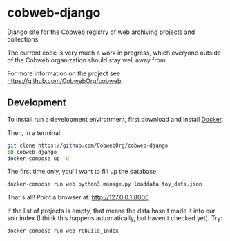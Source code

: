 # cobweb-django
Django site for the Cobweb registry of web archiving projects and collections.

The current code is very much a work in progress, which everyone outside of the Cobweb organization should stay well away from.

For more information on the project see https://github.com/CobwebOrg/cobweb.

## Development

To install run a development environment, first download and install [Docker](https://store.docker.com/search?type=edition&offering=community).

Then, in a terminal:
```bash
git clone https://github.com/CobwebOrg/cobweb-django
cd cobweb-django
docker-compose up -d
```

The first time only, you'll want to fill up the database:
```bash
docker-compose run web python3 manage.py loaddata toy_data.json
```

That's all! Point a browser at: http://127.0.0.1:8000

If the list of projects is empty, that means the data hasn't made it into our solr index (I think this happens automatically, but haven't checked yet). Try:
```bash
docker-compose run web rebuild_index
```
